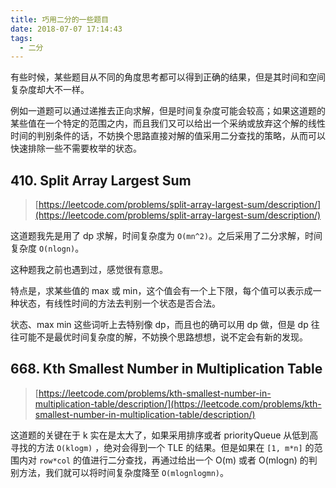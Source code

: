 ```yaml
---
title: 巧用二分的一些题目
date: 2018-07-07 17:14:43
tags:
  - 二分
---
```


有些时候，某些题目从不同的角度思考都可以得到正确的结果，但是其时间和空间复杂度却大不一样。

例如一道题可以通过递推去正向求解，但是时间复杂度可能会较高；如果这道题的某些值在一个特定的范围之内，而且我们又可以给出一个采纳或放弃这个解的线性时间的判别条件的话，不妨换个思路直接对解的值采用二分查找的策略，从而可以快速排除一些不需要枚举的状态。

<!-- more -->

## 410. Split Array Largest Sum 

> [https://leetcode.com/problems/split-array-largest-sum/description/](https://leetcode.com/problems/split-array-largest-sum/description/)

这道题我先是用了 dp 求解，时间复杂度为 `O(mn^2)`。之后采用了二分求解，时间复杂度 `O(nlogn)`。

这种题我之前也遇到过，感觉很有意思。

特点是，求某些值的 max 或 min，这个值会有一个上下限，每个值可以表示成一种状态，有线性时间的方法去判别一个状态是否合法。

状态、max min 这些词听上去特别像 dp，而且也的确可以用 dp 做，但是 dp 往往可能不是最优时间复杂度的解，不妨换个思路想想，说不定会有新的发现。

## 668. Kth Smallest Number in Multiplication Table 

> [https://leetcode.com/problems/kth-smallest-number-in-multiplication-table/description/](https://leetcode.com/problems/kth-smallest-number-in-multiplication-table/description/)

这道题的关键在于 k 实在是太大了，如果采用排序或者 priorityQueue 从低到高寻找的方法 `O(klogm)` ，绝对会得到一个 TLE 的结果。但是如果在 `[1, m*n]` 的范围内对  `row*col` 的值进行二分查找，再通过给出一个 O(m) 或者 O(mlogn) 的判别方法，我们就可以将时间复杂度降至 `O(mlognlogmn)`。